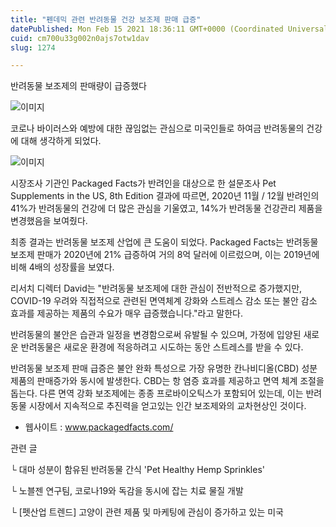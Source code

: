 ```yaml
---
title: "펜데믹 관련 반려동물 건강 보조제 판매 급증"
datePublished: Mon Feb 15 2021 18:36:11 GMT+0000 (Coordinated Universal Time)
cuid: cm700u33g002n0ajs7otw1dav
slug: 1274

---
```



반려동물 보조제의 판매량이 급증했다

![이미지](https://cdn.hashnode.com/res/hashnode/image/upload/v1739250487729/1eac5182-8558-4d57-9041-f4fca5e31905.jpeg)

코로나 바이러스와 예방에 대한 끊임없는 관심으로 미국인들로 하여금 반려동물의 건강에 대해 생각하게 되었다.

![이미지](https://cdn.hashnode.com/res/hashnode/image/upload/v1739250488999/d673cd48-ed27-4b61-98b5-f7cf6483eb7f.jpeg)

시장조사 기관인 Packaged Facts가 반려인을 대상으로 한 설문조사 Pet Supplements in the US, 8th Edition 결과에 따르면, 2020년 11월 / 12월 반려인의 41%가 반려동물의 건강에 더 많은 관심을 기울였고, 14%가 반려동물 건강관리 제품을 변경했음을 보여줬다.

최종 결과는 반려동물 보조제 산업에 큰 도움이 되었다. Packaged Facts는 반려동물 보조제 판매가 2020년에 21% 급증하여 거의 8억 달러에 이르렀으며, 이는 2019년에 비해 4배의 성장률을 보였다.

리서치 디렉터 David는 "반려동물 보조제에 대한 관심이 전반적으로 증가했지만, COVID-19 우려와 직접적으로 관련된 면역체계 강화와 스트레스 감소 또는 불안 감소 효과를 제공하는 제품의 수요가 매우 급증했습니다."라고 말한다.

반려동물의 불안은 습관과 일정을 변경함으로써 유발될 수 있으며, 가정에 입양된 새로운 반려동물은 새로운 환경에 적응하려고 시도하는 동안 스트레스를 받을 수 있다.

반려동물 보조제 판매 급증은 불안 완화 특성으로 가장 유명한 칸나비디올(CBD) 성분 제품의 판매증가와 동시에 발생한다. CBD는 항 염증 효과를 제공하고 면역 체계 조절을 돕는다. 다른 면역 강화 보조제에는 종종 프로바이오틱스가 포함되어 있는데, 이는 반려동물 시장에서 지속적으로 추진력을 얻고있는 인간 보조제와의 교차현상인 것이다.

- 웹사이트 : www.packagedfacts.com/

관련 글

└ 대마 성분이 함유된 반려동물 간식 'Pet Healthy Hemp Sprinkles'

└ 노블젠 연구팀, 코로나19와 독감을 동시에 잡는 치료 물질 개발

└ [펫산업 트렌드] 고양이 관련 제품 및 마케팅에 관심이 증가하고 있는 미국